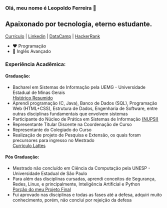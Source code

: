 ### Olá, meu nome é Leopoldo Ferreira 👋

## Apaixonado por tecnologia, eterno estudante.
[Currículo](https://github.com/leopoldoferreira/leopoldoferreira/blob/main/Currículo%20-%20Leopoldo%20Ferreira.docx.pdf) | 
[Linkedin](https://linkedin.com/in/leopoldo-ferreira) | 
[DataCamp](https://www.datacamp.com/profile/leopoldoferreira) | 
[HackerRank](https://www.hackerrank.com/leopoldoferreira)

- :heart: Programação 
- 🗽 Inglês Avançado <br>




### Experiência Acadêmica:
#### Graduação:
- Bacharel em Sistemas de Informação pela UEMG - Universidade Estadual de Minas Gerais <br>
[Histórico Resumido](https://github.com/leopoldoferreira/leopoldoferreira/blob/main/faculdade/historico_resumido.pdf) <br>
- Aprendi programação (C, Java), Banco de Dados (SQL), Programação Web (HTML+CSS), Estrutura de Dados, Engenharia de Software, entre outras disciplinas fundamentais que envolvem sistemas
- Participante do Núcleo de Prática em Sistemas de Informação [(NUPSI)](https://github.com/UEMGNUPSI)
- Representante Titular Discente na Coordenação de Curso
- Representante do Colegiado do Curso
- Realização de projeto de Pesquisa e Extensão, os quais foram precursores para ingresso no Mestrado <br>
[Currículo Lattes](http://lattes.cnpq.br/7733759309376292) <br>

#### Pós Graduação:
- Mestrado não concluído em Ciência da Computação pela UNESP - Universidade Estadual de São Paulo <br>
- Para além das disciplinas cursadas, aprendi conceitos de Segurança, Redes, Linux, e principalmente, Inteligência Artificial e Python <br>
[Porção do meu Projeto Final](https://github.com/leopoldoferreira/domain-classifier)
- Fui aprovado nas disciplinas e todas as fases até a defesa, adquiri muito conhecimento, porém, não concluí por rejeição da defesa <br>


[linkedin]: https://linkedin.com/in/leopoldo-ferreira
[datacamp]: https://www.datacamp.com/profile/leopoldoferreira
